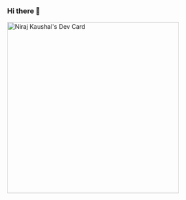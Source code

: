 ### Hi there 👋
<a href="https://app.daily.dev/nirajkaushal"><img src="https://api.daily.dev/devcards/aa6f33e247b04b30acdb5c087138cadd.png?r=pyk" width="400" alt="Niraj Kaushal's Dev Card"/></a>
